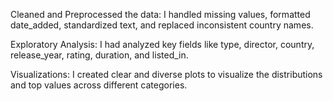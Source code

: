Cleaned and Preprocessed the data: I handled missing values, formatted date_added, standardized text, and replaced inconsistent country names.

Exploratory Analysis: I had analyzed key fields like type, director, country, release_year, rating, duration, and listed_in.

Visualizations: I created clear and diverse plots to visualize the distributions and top values across different categories.
